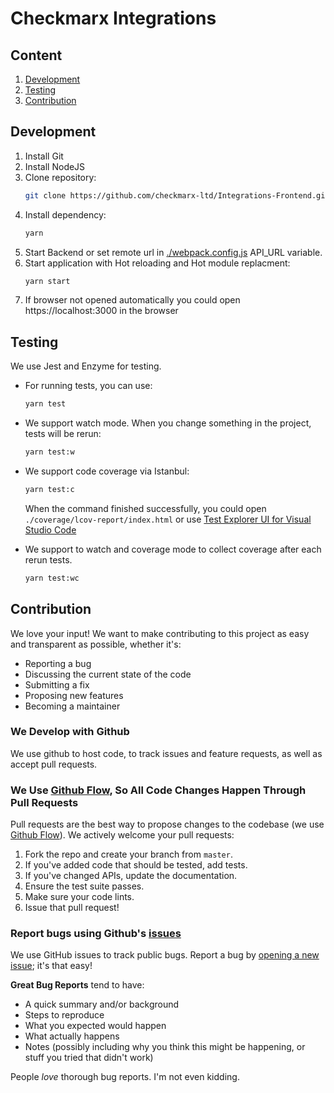# Checkmarx Integrations

## Content

1. [Development](#development)
2. [Testing](#testing)
3. [Contribution](#contribution)

## Development

1. Install Git
2. Install NodeJS
3. Clone repository:
    ```sh
    git clone https://github.com/checkmarx-ltd/Integrations-Frontend.git
    ```
4. Install dependency:
    ```sh
    yarn
    ```
5. Start Backend or set remote url in [./webpack.config.js](./webpack.config.js) API_URL variable.
6. Start application with Hot reloading and Hot module replacment:
    ```sh
    yarn start
    ```
7. If browser not opened automatically you could open https://localhost:3000 in the browser

## Testing

We use Jest and Enzyme for testing.

-   For running tests, you can use:
    ```sh
    yarn test
    ```
-   We support watch mode. When you change something in the project, tests will be rerun:
    ```sh
    yarn test:w
    ```
-   We support code coverage via Istanbul:

    ```sh
    yarn test:c
    ```

    When the command finished successfully, you could open `./coverage/lcov-report/index.html` or use [Test Explorer UI for Visual Studio Code](https://marketplace.visualstudio.com/items?itemName=hbenl.vscode-test-explorer)

-   We support to watch and coverage mode to collect coverage after each rerun tests.
    ```sh
    yarn test:wc
    ```

## Contribution

We love your input! We want to make contributing to this project as easy and transparent as possible, whether it's:

-   Reporting a bug
-   Discussing the current state of the code
-   Submitting a fix
-   Proposing new features
-   Becoming a maintainer

### We Develop with Github

We use github to host code, to track issues and feature requests, as well as accept pull requests.

### We Use [Github Flow](https://guides.github.com/introduction/flow/index.html), So All Code Changes Happen Through Pull Requests

Pull requests are the best way to propose changes to the codebase (we use [Github Flow](https://guides.github.com/introduction/flow/index.html)). We actively welcome your pull requests:

1. Fork the repo and create your branch from `master`.
2. If you've added code that should be tested, add tests.
3. If you've changed APIs, update the documentation.
4. Ensure the test suite passes.
5. Make sure your code lints.
6. Issue that pull request!

### Report bugs using Github's [issues](https://github.com/checkmarx-ltd/Integrations-Frontend/issues)

We use GitHub issues to track public bugs. Report a bug by [opening a new issue](https://github.com/checkmarx-ltd/Integrations-Frontend/issues/new); it's that easy!

**Great Bug Reports** tend to have:

-   A quick summary and/or background
-   Steps to reproduce
-   What you expected would happen
-   What actually happens
-   Notes (possibly including why you think this might be happening, or stuff you tried that didn't work)

People _love_ thorough bug reports. I'm not even kidding.
